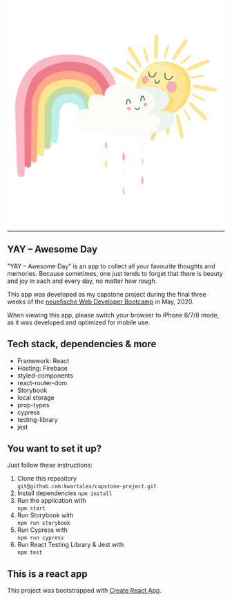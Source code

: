 <div align="center">
<img src="src/images/awesomeday.png">
</div>

---

## YAY – Awesome Day

"YAY – Awesome Day" is an app to collect all your favourite thoughts and memories. Because sometimes, one just tends to forget that there is beauty and joy in each and every day, no matter how rough. 


This app was developed as my capstone project during the final three weeks of the [neuefische Web Developer Bootcamp](https://www.neuefische.de) in May, 2020.

When viewing this app, please switch your browser to iPhone 6/7/8 mode, as it was developed and optimized for mobile use.

## Tech stack, dependencies & more

- Framework: React
- Hosting: Firebase
- styled-components
- react-router-dom
- Storybook
- local storage
- prop-types
- cypress
- testing-library
- jest

## You want to set it up?

Just follow these instructions:

1. Clone this repository  
   `git@github.com:kwartalex/capstone-project.git`
2. Install dependencies
   `npm install`
3. Run the application with  
   `npm start`
4. Run Storybook with  
   `npm run storybook`
5. Run Cypress with  
   `npm run cypress`
6. Run React Testing Library & Jest with  
   `npm test`

## This is a react app

This project was bootstrapped with [Create React App](https://github.com/facebook/create-react-app).